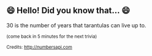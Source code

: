 ## 😄 Hello! Did you know that... 😄
30 is the number of years that tarantulas can live up to.

<sup>(come back in 5 minutes for the next trivia)</sup>


<sup>Credits: http://numbersapi.com</sup>
